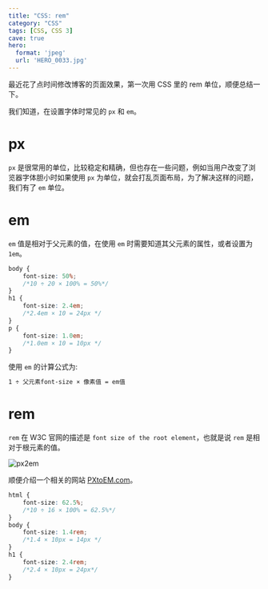 ```yaml
---
title: "CSS: rem"
category: "CSS"
tags: [CSS, CSS 3]
cave: true
hero:
  format: 'jpeg'
  url: 'HERO_0033.jpg'
---
```

最近花了点时间修改博客的页面效果，第一次用 CSS 里的 rem 单位，顺便总结一下。



我们知道，在设置字体时常见的 `px` 和 `em`。

# px

`px` 是很常用的单位，比较稳定和精确，但也存在一些问题，例如当用户改变了浏览器字体胆小时如果使用 `px` 为单位，就会打乱页面布局，为了解决这样的问题，我们有了 `em` 单位。

# em

`em` 值是相对于父元素的值，在使用 `em` 时需要知道其父元素的属性，或者设置为 `1em`。

```css
body {
    font-size: 50%;
    /*10 ÷ 20 × 100% = 50%*/
}
h1 {
    font-size: 2.4em;
    /*2.4em × 10 = 24px */
}
p {
    font-size: 1.0em;
    /*1.0em × 10 = 10px */
}
```

使用 `em` 的计算公式为:

```css
1 ÷ 父元素font-size × 像素值 = em值
```

# rem

`rem` 在 W3C 官网的描述是 `font size of the root element`，也就是说 `rem` 是相对于根元素的值。

![px2em](/assets/images/posts/content/pxtoem.jpg)

顺便介绍一个相关的网站 [PXtoEM.com](https://pxtoem.com/)。

```css
html {
    font-size: 62.5%;
    /*10 ÷ 16 × 100% = 62.5%*/
}
body {
    font-size: 1.4rem;
    /*1.4 × 10px = 14px */
}
h1 {
    font-size: 2.4rem;
    /*2.4 × 10px = 24px*/
}
```


